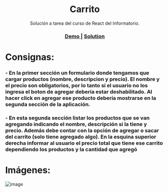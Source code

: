 <h1 align="center">Carrito</h1>

<div align="center">
    Solución a tarea del curso de React del Informatorio.
</div>

<div align="center">
  <h3>
    <a href="https://carrito-neon.vercel.app/">
      Demo
    </a>
    <span> | </span>
    <a href="https://github.com/lilileiva/carrito">
      Solution
    </a>
  </h3>
</div>

# Consignas:

### - En la primer sección un formulario donde tengamos que cargar productos (nombre, descripcion y precio). El nombre y el precio son obligatorios, por lo tanto si el usuario no los ingresa el boton de agregar debería estar deshabilitado. Al hacer click en agregar ese producto debería mostrarse en la segunda sección de la aplicación.

### - En esta segunda sección listar los productos que se van agregando indicando el nombre, descripción si la tiene y precio. Además debe contar con la opción de agregar o sacar del carrito (solo tiene agregado algo). En la esquina superior derecha informar al usuario el precio total que tiene ese carrito dependiendo los productos y la cantidad que agregó


# Imágenes:
![image](https://github.com/lilileiva/carrito/assets/94813118/e7231afc-455a-4eca-b207-e9d05a185de1)
